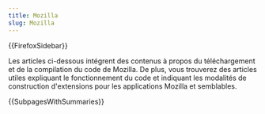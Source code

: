```yaml
---
title: Mozilla
slug: Mozilla
---
```


{{FirefoxSidebar}}

Les articles ci-dessous intégrent des contenus à propos du téléchargement et de la compilation du code de Mozilla. De plus, vous trouverez des articles utiles expliquant le fonctionnement du code et indiquant les modalités de construction d'extensions pour les applications Mozilla et semblables.

{{SubpagesWithSummaries}}
